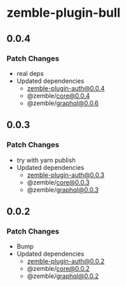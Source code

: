 # zemble-plugin-bull

## 0.0.4

### Patch Changes

- real deps
- Updated dependencies
  - zemble-plugin-auth@0.0.4
  - @zemble/core@0.0.4
  - @zemble/graphql@0.0.6

## 0.0.3

### Patch Changes

- try with yarn publish
- Updated dependencies
  - zemble-plugin-auth@0.0.3
  - @zemble/core@0.0.3
  - @zemble/graphql@0.0.3

## 0.0.2

### Patch Changes

- Bump
- Updated dependencies
  - zemble-plugin-auth@0.0.2
  - @zemble/core@0.0.2
  - @zemble/graphql@0.0.2

